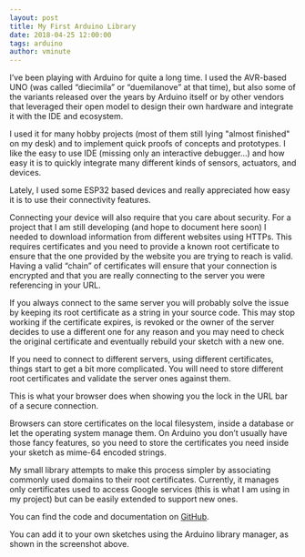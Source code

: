 ```yaml
---
layout: post
title: My First Arduino Library
date: 2018-04-25 12:00:00
tags: arduino
author: vminute
---
```


<amp-img src="{{ site.baseurl }}assets/images/blog/2018-04-25-screenshot.png" width="800" height="450" layout="responsive" alt="" class="mb3"></amp-img>

I’ve been playing with Arduino for quite a long time. I used the AVR-based UNO (was called “diecimila” or “duemilanove” at that time), but also some of the variants released over the years by Arduino itself or by other vendors that leveraged their open model to design their own hardware and integrate it with the IDE and ecosystem.

I used it for many hobby projects (most of them still lying "almost finished" on my desk) and to implement quick proofs of concepts and prototypes. I like the easy to use IDE (missing only an interactive debugger…) and how easy it is to quickly integrate many different kinds of sensors, actuators, and devices.

Lately, I used some ESP32 based devices and really appreciated how easy it is to use their connectivity features.

Connecting your device will also require that you care about security. For a project that I am still developing (and hope to document here soon) I needed to download information from different websites using HTTPs. 
This requires certificates and you need to provide a known root certificate to ensure that the one provided by the website you are trying to reach is valid. Having a valid “chain” of certificates will ensure that your connection is encrypted and that you are really connecting to the server you were referencing in your URL. 

If you always connect to the same server you will probably solve the issue by keeping its root certificate as a string in your source code. This may stop working if the certificate expires, is revoked or the owner of the server decides to use a different one for any reason and you may need to check the original certificate and eventually rebuild your sketch with a new one.

If you need to connect to different servers, using different certificates, things start to get a bit more complicated. You will need to store different root certificates and validate the server ones against them.

This is what your browser does when showing you the lock in the URL bar of a secure connection.

Browsers can store certificates on the local filesystem, inside a database or let the operating system manage them. On Arduino you don’t usually have those fancy features, so you need to store the certificates you need inside your sketch as mime-64 encoded strings. 

My small library attempts to make this process simpler by associating commonly used domains to their root certificates. 
Currently, it manages only certificates used to access Google services (this is what I am using in my project) but can be easily extended to support new ones.

You can find the code and documentation on <a href="https://github.com/VMinute/RootCertificates">GitHub</a>.

You can add it to your own sketches using the Arduino library manager, as shown in the screenshot above.

